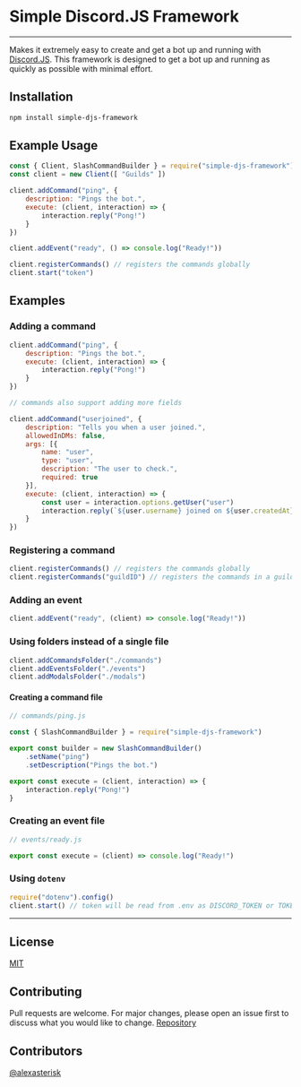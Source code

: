 # Simple Discord.JS Framework

---

Makes it extremely easy to create and get a bot up and running with [Discord.JS](https://discord.js.org/#/). This framework is designed to get a bot up and running as quickly as possible with minimal effort.

## Installation

```bash
npm install simple-djs-framework
```

## Example Usage

```js
const { Client, SlashCommandBuilder } = require("simple-djs-framework")
const client = new Client([ "Guilds" ])

client.addCommand("ping", {
    description: "Pings the bot.",
    execute: (client, interaction) => {
        interaction.reply("Pong!")
    }
})

client.addEvent("ready", () => console.log("Ready!"))

client.registerCommands() // registers the commands globally
client.start("token")
```

## Examples

### Adding a command

```js
client.addCommand("ping", {
    description: "Pings the bot.",
    execute: (client, interaction) => {
        interaction.reply("Pong!")
    }
})

// commands also support adding more fields

client.addCommand("userjoined", {
    description: "Tells you when a user joined.",
    allowedInDMs: false,
    args: [{
        name: "user",
        type: "user",
        description: "The user to check.",
        required: true
    }],
    execute: (client, interaction) => {
        const user = interaction.options.getUser("user")
        interaction.reply(`${user.username} joined on ${user.createdAt}`)
    }
})
```

### Registering a command

```js
client.registerCommands() // registers the commands globally
client.registerCommands("guildID") // registers the commands in a guild
```

### Adding an event

```js
client.addEvent("ready", (client) => console.log("Ready!"))
```

### Using folders instead of a single file

```js
client.addCommandsFolder("./commands")
client.addEventsFolder("./events")
client.addModalsFolder("./modals")
```

#### Creating a command file

```js
// commands/ping.js

const { SlashCommandBuilder } = require("simple-djs-framework")

export const builder = new SlashCommandBuilder()
    .setName("ping")
    .setDescription("Pings the bot.")

export const execute = (client, interaction) => {
    interaction.reply("Pong!")
}
```

### Creating an event file

```js
// events/ready.js

export const execute = (client) => console.log("Ready!")
```

### Using `dotenv`

```js
require("dotenv").config()
client.start() // token will be read from .env as DISCORD_TOKEN or TOKEN
```

---

## License

[MIT](https://choosealicense.com/licenses/mit/)

## Contributing

Pull requests are welcome. For major changes, please open an issue first to discuss what you would like to change.
[Repository](https://github.com/alexasterisk/simple-djs-framework)

## Contributors

[@alexasterisk](https://github.com/alexasterisk)